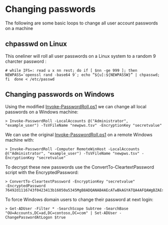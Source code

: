 # Changing passwords
The following are some basic loops to change all user account passwords on a machine

## chpasswd on Linux
This oneliner will roll all user passwords on a Linux system to a random 9 charcter password :
```
# while IFS=: read u x nn rest; do if [ $nn -ge 999 ]; then NEWPASS=`openssl rand -base64 9`; echo “${u]:${NEWPASSW}” | chpasswd; fi  done < /etc/passwd
```
## Changing passwords on Windows
Using the modified [Invoke-PasswordRoll.ps1](https://github.com/ahhh/Cybersecurity-Tradecraft/blob/main/Chapter6/Invoke-PasswordRoll.ps1) we can change all local passwords on a Windows machine:
```
> Invoke-PasswordRoll -LocalAccounts @("Administrator", "example_user") -TsVFileName "newpws.tsv" -EncryptionKey "secretvalue"
```
We can use the original [Invoke-PasswordRoll.ps1](https://support.microsoft.com/en-us/topic/ms14-025-vulnerability-in-group-policy-preferences-could-allow-elevation-of-privilege-may-13-2014-60734e15-af79-26ca-ea53-8cd617073c30) on a remote Windows machine with:
```
> Invoke-PasswordRoll -Computer RemoteWinHost -LocalAccounts @("Administrator", "example_user") -TsVFileName "newpws.tsv" -EncryptionKey "secretvalue"
```
To decrypt these new passwords use the ConvertTo-CleartextPassword script with the EncryptedPassword:
```
> ConvertTo-CleartextPassword -EncryptionKey "secretvalue"  
-EncryptedPassword 76492d1116743f0423413b16050a5345MgB8ADQANAB4AEcATwBkAGYATQA4AFQAWgBZAEsAOQBrAGYANQBpADMAOQBwAFEAPQA9AHwANwBjADEAZgA2ADgAMAAwADIAOAAxAGUANgBlADQAOQA2ADQAYwBkADUAYwBhADIANgA1ADgANwA5AGQAYwA4ADAAYgBiAGUAZgBhADkANwBlADMANwA2ADMAMQA3AGMAZQAyADIAZgA4ADMANwBiAGQANwA3ADcAYwAwADQAZgAyAGUANAAxAGEAZQA1ADcAYgAxADYAMABkADMAZABjADgAZQBhAGQAZgAyADIAZQBjADEAYgAwADkAZgA4AGMA
```
To force Windows domain users to change their password at next login:
```
> Get-ADUser -Filter * -SearchScope Subtree -SearchBase "OU=Accounts,DC=ad,DC=contoso,DC=com" | Set-ADUser -ChangePasswordAtLogon $true
```
